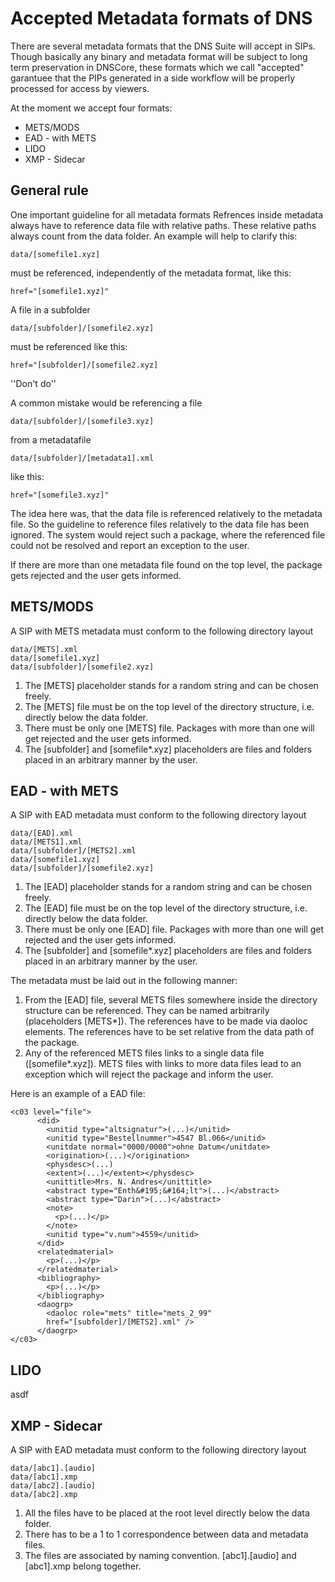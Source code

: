 # Accepted Metadata formats of DNS

There are several metadata formats that the DNS Suite will accept in SIPs.
Though basically any binary and metadata format will be subject to long term preservation in DNSCore,
these formats which we call "accepted" garantuee that the PIPs generated in a side workflow will
be properly processed for access by viewers. 

At the moment we accept four formats:

* METS/MODS
* EAD - with METS
* LIDO
* XMP - Sidecar

## General rule

One important guideline for all metadata formats 
Refrences inside metadata always have to reference data file with relative paths. 
These relative paths always count from the data folder. An example will help to clarify this:

    data/[somefile1.xyz]
    
must be referenced, independently of the metadata format, like this:

    href="[somefile1.xyz]"

A file in a subfolder

    data/[subfolder]/[somefile2.xyz]

must be referenced like this:

    href="[subfolder]/[somefile2.xyz]
    
''Don't do''
    
A common mistake would be referencing a file

    data/[subfolder]/[somefile3.xyz]
   
from a metadatafile

    data/[subfolder]/[metadata1].xml
   
like this:

    href="[somefile3.xyz]"
   
The idea here was, that the data file is referenced relatively to the metadata file. So the guideline to reference files
relatively to the data file has been ignored. The system would reject such a package, where the referenced file could not be resolved and report an exception to the user.




If there are more than one metadata file found on the top level, the package gets rejected and the user gets informed.

## METS/MODS

A SIP with METS metadata must conform to the following directory layout

    data/[METS].xml
    data/[somefile1.xyz]
    data/[subfolder]/[somefile2.xyz]
    
1. The [METS] placeholder stands for a random string and can be chosen freely.
2. The [METS] file must be on the top level of the directory structure, i.e. directly below the data folder.
3. There must be only one [METS] file. Packages with more than one will get rejected and the user gets informed.    
4. The [subfolder] and [somefile*.xyz] placeholders are files and folders placed in an arbitrary manner by the user.

## EAD - with METS

A SIP with EAD metadata must conform to the following directory layout

    data/[EAD].xml
    data/[METS1].xml
    data/[subfolder]/[METS2].xml
    data/[somefile1.xyz]
    data/[subfolder]/[somefile2.xyz]

1. The [EAD] placeholder stands for a random string and can be chosen freely.
1. The [EAD] file must be on the top level of the directory structure, i.e. directly below the data folder.
1. There must be only one [EAD] file. Packages with more than one will get rejected and the user gets informed.
1. The [subfolder] and [somefile*.xyz] placeholders are files and folders placed in an arbitrary manner by the user.

The metadata must be laid out in the following manner:

1. From the [EAD] file, several METS files somewhere inside the directory structure can be referenced. They can be named arbitrarily (placeholders [METS*]). The references have to be made via daoloc elements. The references have to be set relative from the data path of the package.
1. Any of the referenced METS files links to a single data file ([somefile*.xyz]). METS files with links to more data files lead to an exception which will reject the package and inform the user.



Here is an example of a EAD file:

    <c03 level="file">
          <did>
            <unitid type="altsignatur">(...)</unitid>
            <unitid type="Bestellnummer">4547 Bl.066</unitid>
            <unitdate normal="0000/0000">ohne Datum</unitdate>
            <origination>(...)</origination>
            <physdesc>(...)
            <extent>(...)</extent></physdesc>
            <unittitle>Mrs. N. Andres</unittitle>
            <abstract type="Enth&#195;&#164;lt">(...)</abstract>
            <abstract type="Darin">(...)</abstract>
            <note>
              <p>(...)</p>
            </note>
            <unitid type="v.num">4559</unitid>
          </did>
          <relatedmaterial>
            <p>(...)</p>
          </relatedmaterial>
          <bibliography>
            <p>(...)</p>
          </bibliography>
          <daogrp>
            <daoloc role="mets" title="mets_2_99"
            href="[subfolder]/[METS2].xml" />
          </daogrp>
    </c03>



## LIDO

asdf

## XMP - Sidecar

A SIP with EAD metadata must conform to the following directory layout

    data/[abc1].[audio]
    data/[abc1].xmp
    data/[abc2].[audio]
    data/[abc2].xmp
    
1. All the files have to be placed at the root level directly below the data folder.
2. There has to be a 1 to 1 correspondence between data and metadata files. 
3. The files are associated by naming convention. [abc1].[audio] and [abc1].xmp belong together.
    
